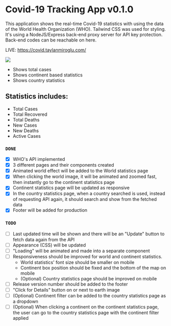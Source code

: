 # Covid-19 Tracking App v0.1.0

This application shows the real-time Covid-19 statistics with using the data of the World Health Organization (WHO). Tailwind CSS was used for styling. It's using a NodeJS/Express back-end proxy server for API key protection. Back-end codes can be reachable on here.

LIVE: https://covid.taylanmiroglu.com/

![](https://github.com/tatoline/covid-19_tracking_app/blob/master/view.gif)

- Shows total cases
- Shows continent based statistics
- Shows country statistics

## Statistics includes:
- Total Cases
- Total Recovered
- Total Deaths
- New Cases
- New Deaths
- Active Cases

### `DONE`
- [x] WHO's API implemented
- [x] 3 different pages and their components created
- [x] Animated world effect will be added to the World statistics page
- [x] When clicking the world image, it will be animated and zoomed fast, then instantly go to the continent statistics page
- [x] Continent statistics page will be updated as responsive
- [x] In the country statistics page, when a country searched is used, instead of requesting API again, it should search and show from the fetched data
- [x] Footer will be added for production

### `TODO`
- [ ] Last updated time will be shown and there will be an "Update" button to fetch data again from the API
- [ ] Appearance (CSS) will be updated
- [ ] "Loading" will be animated and made into a separate component
- [ ] Responsiveness should be improved for world and continent statistics.
  - World statistics' font size should be smaller on mobile
  - Continent box position should be fixed and the bottom of the map on mobile
  - (Optional) Country statistics page should be improved on mobile
- [ ] Release version number should be added to the footer
- [ ] "Click for Details" button on or next to earth image
- [ ] (Optional) Continent filter can be added to the country statistics page as a dropdown
- [ ] (Optional) When clicking a continent on the continent statistics page, the user can go to the country statistics page with the continent filter applied
